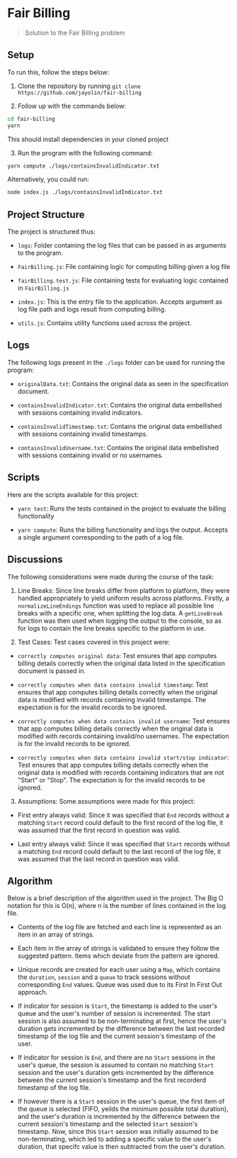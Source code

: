# Fair Billing

> Solution to the Fair Billing problem

## Setup

To run this, follow the steps below:

1. Clone the repository by running `git clone https://github.com/jayolin/fair-billing`

2. Follow up with the commands below:

```sh
cd fair-billing
yarn
```

This should install dependencies in your cloned project

3. Run the program with the following command:

```sh
yarn compute ./logs/containsInvalidIndicator.txt
```

Alternatively, you could run:

```sh
node index.js ./logs/containsInvalidIndicator.txt
```

## Project Structure

The project is  structured thus:

- `logs`: Folder containing the log files that can be passed in as arguments to the program.

- `FairBilling.js`: File containing logic for computing billing given a log file

- `fairBilling.test.js`: File containing tests for evaluating logic contained in `FairBilling.js`

- `index.js`: This is the entry file to the application. Accepts argument as log file path and logs result from computing billing.

- `utils.js`: Contains utility functions used across the project.

## Logs

The following logs present in the `./logs` folder can be used for running the program:

- `originalData.txt`: Contains the original data as seen in the specification document.

- `containsInvalidIndicator.txt`: Contains the original data embellished with sessions containing invalid indicators.

- `containsInvalidTimestamp.txt`: Contains the original data embellished with sessions containing invalid timestamps.

- `containsInvalidUsername.txt`: Contains the original data embellished with sessions containing invalid or no usernames.

## Scripts

Here are the scripts available for this project:

- `yarn test`: Runs the tests contained in the project to evaluate the billing functionality

- `yarn compute`: Runs the billing functionality and logs the output. Accepts a single argument corresponding to the path of a log file.

## Discussions

The following considerations were made during the course of the task:

1. Line Breaks: Since line breaks differ from platform to platform, they were handled appropriately to yield uniform results across platforms. Firstly, a `normalizeLineEndings` function was used to replace all possible line breaks with a specific one, when splitting the log data. A `getLineBreak` function was then used when logging the output to the console, so as for logs to contain the line breaks specific to the platform in use.

2. Test Cases: Test cases covered in this project were:

- `correctly computes original data`: Test ensures that app computes billing details correctly when the original data listed in the specification document is passed in.

- `correctly computes when data contains invalid timestamp`: Test ensures that app computes billing details correctly when the original data is modified with records containing invalid timestamps. The expectation is for the invalid records to be ignored.

- `correctly computes when data contains invalid username`: Test ensures that app computes billing details correctly when the original data is modified with records containing invalid/no usernames. The expectation is for the invalid records to be ignored.

- `correctly computes when data contains invalid start/stop indicator`: Test ensures that app computes billing details correctly when the original data is modified with records containing indicators that are not "Start" or "Stop". The expectation is for the invalid records to be ignored.

3. Assumptions: Some assumptions were made for this project:

- First entry always valid: Since it was specified that `End` records without a matching `Start` record could default to the first record of the log file, it was assumed that the first record in question was valid.

- Last entry always valid: Since it was specified that `Start` records without a matching `End` record could default to the last record of the log file, it was assumed that the last record in question was valid.

## Algorithm

Below is a brief description of the algorithm used in the project. The Big O notation for this is O(n), where n is the number of lines contained in the log file.

- Contents of the log file are fetched and each line is represented as an item in an array of strings.

- Each item in the array of strings is validated to ensure they follow the suggested pattern. Items which deviate from the pattern are ignored.

- Unique records are created for each user using a `Map`, which contains the `duration`, `session` and a `queue` to track sessions without corresponding `End` values. Queue was used due to its First In First Out approach.

- If indicator for session is `Start`, the timestamp is added to the user's queue and the user's number of session is incremented. The start session is also assumed to be non-terminating at first, hence the user's duration gets incremented by the difference between the last recorded timestamp of the log file and the current session's timestamp of the user.

- If indicator for session is `End`, and there are no `Start` sessions in the user's queue, the session is assumed to contain no matching `Start` session and the user's duration gets incremented by the difference between the current session's timestamp and the first recorderd timestamp of the log file.

- If however there is a `Start` session in the user's queue, the first item of the queue is selected (FIFO, yeilds the minimum possible total duration), and the user's duration is incremented by the difference between the current session's timestamp and the selected `Start` session's timestamp. Now, since this `Start` session was initially assumed to be non-terminating, which led to adding a specific value to the user's duration, that specifc value is then subtracted from the user's duration.
